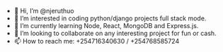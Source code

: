 - 👋 Hi, I’m @njeruthuo
- 👀 I’m interested in coding python/django projects full stack mode.
- 🌱 I’m currently learning Node, React, MongoDB and Express.js.
- 💞️ I’m looking to collaborate on any interesting project for fun or cash.
- 📫 How to reach me: +254716340630 / +254768585724

<!---
njeruthuo/njeruthuo is a ✨ special ✨ repository because its `README.md` (this file) appears on your GitHub profile.
You can click the Preview link to take a look at your changes.
--->
